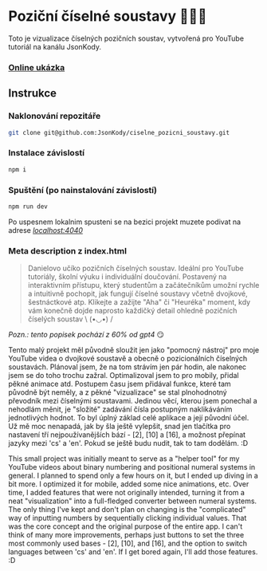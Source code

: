 # Poziční číselné soustavy 🤌🧐🍷

Toto je vizualizace číselných pozičních soustav, vytvořená pro YouTube tutoriál na kanálu JsonKody.

### [Online ukázka](http://jk_soustavy.surge.sh)

## Instrukce

### Naklonování repozitáře
```bash
git clone git@github.com:JsonKody/ciselne_pozicni_soustavy.git
```

### Instalace závislostí
```bash
npm i
```

### Spuštění (po nainstalování závislostí)
```bash
npm run dev
```

Po uspesnem lokalnim spusteni se na bezici projekt muzete podivat na adrese *[localhost:4040](http://localhost:4040)*

### Meta description z index.html
> Danielovo učíko pozičních číselných soustav. Ideální pro YouTube tutoriály, školní výuku i individuální doučování. Postavený na interaktivním přístupu, který studentům a začátečníkům umožní rychle a intuitivně pochopit, jak fungují číselné soustavy včetně dvojkové, šestnáctkové atp. Klikejte a zažijte "Aha" či "Heuréka" moment, kdy vám konečně dojde naprosto každičký detail ohledně pozičních číselých soustav \ (•◡•) /

*Pozn.: tento popisek pochází z 60% od gpt4* 😏


Tento malý projekt měl původně sloužit jen jako "pomocný nástroj" pro moje YouTube videa o dvojkové soustavě a obecně o pozicionálních číselných soustavách. Plánoval jsem, že na tom strávím jen pár hodin, ale nakonec jsem se do toho trochu zažral. Optimalizoval jsem to pro mobily, přidal pěkné animace atd. Postupem času jsem přidával funkce, které tam původně být neměly, a z pěkné "vizualizace" se stal plnohodnotný převodník mezi číselnými soustavami. Jedinou věcí, kterou jsem ponechal a nehodlám měnit, je "složité" zadávání čísla postupným naklikáváním jednotlivých hodnot. To byl úplný základ celé aplikace a její původní účel. Už mě moc nenapadá, jak by šla ještě vylepšit, snad jen tlačítka pro nastavení tří nejpoužívanějších bází - [2], [10] a [16], a možnost přepínat jazyky mezi 'cs' a 'en'. Pokud se ještě budu nudit, tak to tam dodělám. :D

This small project was initially meant to serve as a "helper tool" for my YouTube videos about binary numbering and positional numeral systems in general. I planned to spend only a few hours on it, but I ended up diving in a bit more. I optimized it for mobile, added some nice animations, etc. Over time, I added features that were not originally intended, turning it from a neat "visualization" into a full-fledged converter between numeral systems. The only thing I've kept and don't plan on changing is the "complicated" way of inputting numbers by sequentially clicking individual values. That was the core concept and the original purpose of the entire app. I can't think of many more improvements, perhaps just buttons to set the three most commonly used bases - [2], [10], and [16], and the option to switch languages between 'cs' and 'en'. If I get bored again, I'll add those features. :D


